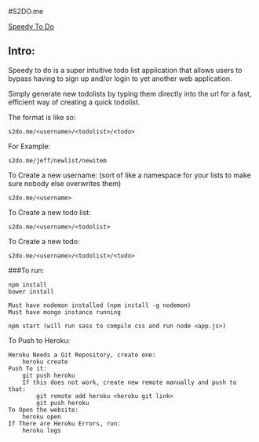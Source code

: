 #S2DO.me

[Speedy To Do](http://www.s2do.me)

## Intro:
Speedy to do is a super intuitive todo list application that allows users to bypass having to sign up and/or login to yet another web application.

Simply generate new todolists by typing them directly into the url for a fast, efficient way of creating a quick todolist.

The format is like so:
```
s2do.me/<username>/<todolist>/<todo>
```
For Example:
```
s2do.me/jeff/newlist/newitem
```
To Create a new username: (sort of like a namespace for your lists to make sure nobody else overwrites them)
```
s2do.me/<username>
```
To Create a new todo list:
```
s2do.me/<username>/<todolist>
```
To Create a new todo:
```
s2do.me/<username>/<todolist>/<todo>
```

###To run:
```
npm install
bower install

Must have nodemon installed (npm install -g nodemon)
Must have mongo instance running

npm start (will run sass to compile css and run node <app.js>)
```

To Push to Heroku:
```
Heroku Needs a Git Repository, create one:
	heroku create
Push To it:
	git push heroku 
	If this does not work, create new remote manually and push to that:
		git remote add heroku <heroku git link>
		git push heroku
To Open the website:
	heroku open
If There are Heroku Errors, run:
	heroku logs
```
